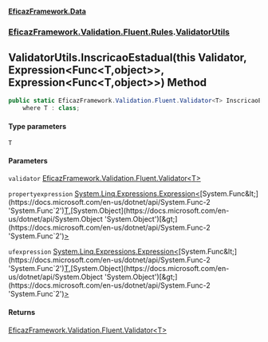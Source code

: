 #### [EficazFramework.Data](EficazFrameworkData.md 'EficazFramework Data')
### [EficazFramework.Validation.Fluent.Rules](EficazFrameworkData.md#EficazFramework.Validation.Fluent.Rules 'EficazFramework.Validation.Fluent.Rules').[ValidatorUtils](EficazFramework.Validation.Fluent.Rules/ValidatorUtils.md 'EficazFramework.Validation.Fluent.Rules.ValidatorUtils')

## ValidatorUtils.InscricaoEstadual<T>(this Validator<T>, Expression<Func<T,object>>, Expression<Func<T,object>>) Method

```csharp
public static EficazFramework.Validation.Fluent.Validator<T> InscricaoEstadual<T>(this EficazFramework.Validation.Fluent.Validator<T> validator, System.Linq.Expressions.Expression<System.Func<T,object>> propertyexpression, System.Linq.Expressions.Expression<System.Func<T,object>> ufexpression)
    where T : class;
```
#### Type parameters

<a name='EficazFramework.Validation.Fluent.Rules.ValidatorUtils.InscricaoEstadual_T_(thisEficazFramework.Validation.Fluent.Validator_T_,System.Linq.Expressions.Expression_System.Func_T,object__,System.Linq.Expressions.Expression_System.Func_T,object__).T'></a>

`T`
#### Parameters

<a name='EficazFramework.Validation.Fluent.Rules.ValidatorUtils.InscricaoEstadual_T_(thisEficazFramework.Validation.Fluent.Validator_T_,System.Linq.Expressions.Expression_System.Func_T,object__,System.Linq.Expressions.Expression_System.Func_T,object__).validator'></a>

`validator` [EficazFramework.Validation.Fluent.Validator&lt;](EficazFramework.Validation.Fluent/Validator_T_.md 'EficazFramework.Validation.Fluent.Validator<T>')[T](EficazFramework.Validation.Fluent.Rules/ValidatorUtils/InscricaoEstadual_T_(thisValidator_T_,Expression_Func_T,object__,Expression_Func_T,object__).md#EficazFramework.Validation.Fluent.Rules.ValidatorUtils.InscricaoEstadual_T_(thisEficazFramework.Validation.Fluent.Validator_T_,System.Linq.Expressions.Expression_System.Func_T,object__,System.Linq.Expressions.Expression_System.Func_T,object__).T 'EficazFramework.Validation.Fluent.Rules.ValidatorUtils.InscricaoEstadual<T>(this EficazFramework.Validation.Fluent.Validator<T>, System.Linq.Expressions.Expression<System.Func<T,object>>, System.Linq.Expressions.Expression<System.Func<T,object>>).T')[&gt;](EficazFramework.Validation.Fluent/Validator_T_.md 'EficazFramework.Validation.Fluent.Validator<T>')

<a name='EficazFramework.Validation.Fluent.Rules.ValidatorUtils.InscricaoEstadual_T_(thisEficazFramework.Validation.Fluent.Validator_T_,System.Linq.Expressions.Expression_System.Func_T,object__,System.Linq.Expressions.Expression_System.Func_T,object__).propertyexpression'></a>

`propertyexpression` [System.Linq.Expressions.Expression&lt;](https://docs.microsoft.com/en-us/dotnet/api/System.Linq.Expressions.Expression-1 'System.Linq.Expressions.Expression`1')[System.Func&lt;](https://docs.microsoft.com/en-us/dotnet/api/System.Func-2 'System.Func`2')[T](EficazFramework.Validation.Fluent.Rules/ValidatorUtils/InscricaoEstadual_T_(thisValidator_T_,Expression_Func_T,object__,Expression_Func_T,object__).md#EficazFramework.Validation.Fluent.Rules.ValidatorUtils.InscricaoEstadual_T_(thisEficazFramework.Validation.Fluent.Validator_T_,System.Linq.Expressions.Expression_System.Func_T,object__,System.Linq.Expressions.Expression_System.Func_T,object__).T 'EficazFramework.Validation.Fluent.Rules.ValidatorUtils.InscricaoEstadual<T>(this EficazFramework.Validation.Fluent.Validator<T>, System.Linq.Expressions.Expression<System.Func<T,object>>, System.Linq.Expressions.Expression<System.Func<T,object>>).T')[,](https://docs.microsoft.com/en-us/dotnet/api/System.Func-2 'System.Func`2')[System.Object](https://docs.microsoft.com/en-us/dotnet/api/System.Object 'System.Object')[&gt;](https://docs.microsoft.com/en-us/dotnet/api/System.Func-2 'System.Func`2')[&gt;](https://docs.microsoft.com/en-us/dotnet/api/System.Linq.Expressions.Expression-1 'System.Linq.Expressions.Expression`1')

<a name='EficazFramework.Validation.Fluent.Rules.ValidatorUtils.InscricaoEstadual_T_(thisEficazFramework.Validation.Fluent.Validator_T_,System.Linq.Expressions.Expression_System.Func_T,object__,System.Linq.Expressions.Expression_System.Func_T,object__).ufexpression'></a>

`ufexpression` [System.Linq.Expressions.Expression&lt;](https://docs.microsoft.com/en-us/dotnet/api/System.Linq.Expressions.Expression-1 'System.Linq.Expressions.Expression`1')[System.Func&lt;](https://docs.microsoft.com/en-us/dotnet/api/System.Func-2 'System.Func`2')[T](EficazFramework.Validation.Fluent.Rules/ValidatorUtils/InscricaoEstadual_T_(thisValidator_T_,Expression_Func_T,object__,Expression_Func_T,object__).md#EficazFramework.Validation.Fluent.Rules.ValidatorUtils.InscricaoEstadual_T_(thisEficazFramework.Validation.Fluent.Validator_T_,System.Linq.Expressions.Expression_System.Func_T,object__,System.Linq.Expressions.Expression_System.Func_T,object__).T 'EficazFramework.Validation.Fluent.Rules.ValidatorUtils.InscricaoEstadual<T>(this EficazFramework.Validation.Fluent.Validator<T>, System.Linq.Expressions.Expression<System.Func<T,object>>, System.Linq.Expressions.Expression<System.Func<T,object>>).T')[,](https://docs.microsoft.com/en-us/dotnet/api/System.Func-2 'System.Func`2')[System.Object](https://docs.microsoft.com/en-us/dotnet/api/System.Object 'System.Object')[&gt;](https://docs.microsoft.com/en-us/dotnet/api/System.Func-2 'System.Func`2')[&gt;](https://docs.microsoft.com/en-us/dotnet/api/System.Linq.Expressions.Expression-1 'System.Linq.Expressions.Expression`1')

#### Returns
[EficazFramework.Validation.Fluent.Validator&lt;](EficazFramework.Validation.Fluent/Validator_T_.md 'EficazFramework.Validation.Fluent.Validator<T>')[T](EficazFramework.Validation.Fluent.Rules/ValidatorUtils/InscricaoEstadual_T_(thisValidator_T_,Expression_Func_T,object__,Expression_Func_T,object__).md#EficazFramework.Validation.Fluent.Rules.ValidatorUtils.InscricaoEstadual_T_(thisEficazFramework.Validation.Fluent.Validator_T_,System.Linq.Expressions.Expression_System.Func_T,object__,System.Linq.Expressions.Expression_System.Func_T,object__).T 'EficazFramework.Validation.Fluent.Rules.ValidatorUtils.InscricaoEstadual<T>(this EficazFramework.Validation.Fluent.Validator<T>, System.Linq.Expressions.Expression<System.Func<T,object>>, System.Linq.Expressions.Expression<System.Func<T,object>>).T')[&gt;](EficazFramework.Validation.Fluent/Validator_T_.md 'EficazFramework.Validation.Fluent.Validator<T>')